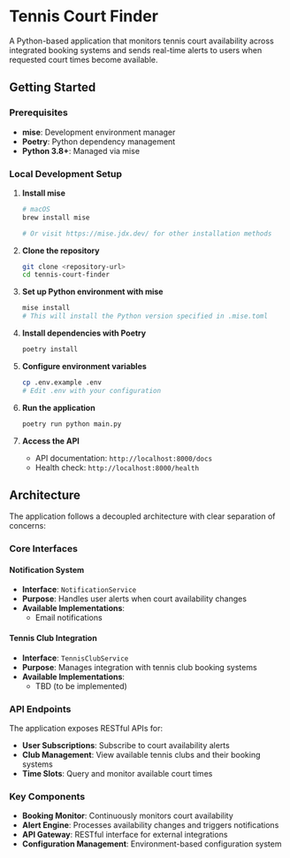 # Tennis Court Finder

A Python-based application that monitors tennis court availability across integrated booking systems and sends real-time alerts to users when requested court times become available.

## Getting Started

### Prerequisites
- **mise**: Development environment manager
- **Poetry**: Python dependency management
- **Python 3.8+**: Managed via mise

### Local Development Setup

1. **Install mise**
   ```bash
   # macOS
   brew install mise
   
   # Or visit https://mise.jdx.dev/ for other installation methods
   ```

2. **Clone the repository**
   ```bash
   git clone <repository-url>
   cd tennis-court-finder
   ```

3. **Set up Python environment with mise**
   ```bash
   mise install
   # This will install the Python version specified in .mise.toml
   ```

4. **Install dependencies with Poetry**
   ```bash
   poetry install
   ```

5. **Configure environment variables**
   ```bash
   cp .env.example .env
   # Edit .env with your configuration
   ```

6. **Run the application**
   ```bash
   poetry run python main.py
   ```

7. **Access the API**
   - API documentation: `http://localhost:8000/docs`
   - Health check: `http://localhost:8000/health`

## Architecture

The application follows a decoupled architecture with clear separation of concerns:

### Core Interfaces

#### Notification System
- **Interface**: `NotificationService`
- **Purpose**: Handles user alerts when court availability changes
- **Available Implementations**:
  - Email notifications

#### Tennis Club Integration
- **Interface**: `TennisClubService`
- **Purpose**: Manages integration with tennis club booking systems
- **Available Implementations**:
  - TBD (to be implemented)

### API Endpoints

The application exposes RESTful APIs for:

- **User Subscriptions**: Subscribe to court availability alerts
- **Club Management**: View available tennis clubs and their booking systems
- **Time Slots**: Query and monitor available court times

### Key Components

- **Booking Monitor**: Continuously monitors court availability
- **Alert Engine**: Processes availability changes and triggers notifications
- **API Gateway**: RESTful interface for external integrations
- **Configuration Management**: Environment-based configuration system
